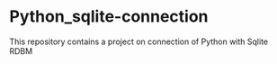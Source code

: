 # Python_sqlite-connection
This repository contains a project on connection of Python with Sqlite RDBM
